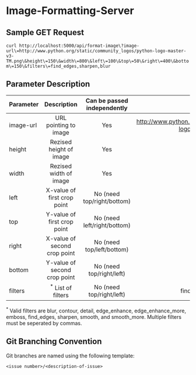 # Image-Formatting-Server
## Sample GET Request
`curl http://localhost:5000/api/format-image\?image-url\=http://www.python.org/static/community_logos/python-logo-master-v3-TM.png\&height\=150\&width\=800\&left\=100\&top\=50\&right\=400\&bottom\=150\&filters\=find_edges,sharpen,blur`

## Parameter Description
| Parameter     | Description                   | Can be passed independently   | Sample Value |
| ------------- |:-----------------------------:|:-----------------------------:|:------------:|
| image-url     | URL pointing to image         | Yes                           | http://www.python.org/static/community_logos/python-logo-master-v3-TM.png
| height        | Rezised height of image       | Yes                           | 150
| width         | Rezised width of image        | Yes                           | 800
| left          | X-value of first crop point   | No (need top/right/bottom)    | 100
| top           | Y-value of first crop point   | No (need left/right/bottom)   | 50
| right         | X-value of second crop point  | No (need top/left/bottom)     | 400
| bottom        | Y-value of second crop point  | No (need top/right/left)      | 150
| filters       | <sup>*</sup> List of filters  | No (need top/right/left)      | find_edges,sharpen,blur
<sup>*</sup> Valid filters are blur, contour, detail, edge_enhance, edge_enhance_more, emboss, find_edges, sharpen, smooth, and smooth_more. Multiple filters must be seperated by commas.

## Git Branching Convention
Git branches are named using the following template:

`<issue number>/<description-of-issue>`